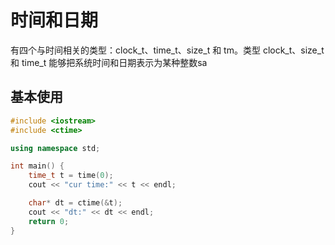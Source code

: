 # 时间和日期
有四个与时间相关的类型：clock_t、time_t、size_t 和 tm。类型 clock_t、size_t 和 time_t 能够把系统时间和日期表示为某种整数sa

## 基本使用
```cpp
#include <iostream>
#include <ctime>

using namespace std;

int main() {
    time_t t = time(0);
    cout << "cur time:" << t << endl;

    char* dt = ctime(&t);
    cout << "dt:" << dt << endl;
    return 0;
}
```